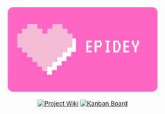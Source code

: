 <!-- PROJECT LOGO -->
<br />
<p align="center">
  <a href="https://github.com/chakrakan/epidey/">
    <img src="https://github.com/chakrakan/epidey-search/blob/master/docs/epidey-logo.png" alt="Logo" width="350" height="200">
  </a>


  <p align="center">
    <a href="https://github.com/chakrakan/epidey/wiki">
    <img alt="Project Wiki" src="https://img.shields.io/badge/-project%20wiki-blue"></a>
    <a href="https://github.com/chakrakan/epidey/projects">
    <img alt="Kanban Board" src="https://img.shields.io/badge/-kanban%20board-orange"></a>
  </p>
</p>

